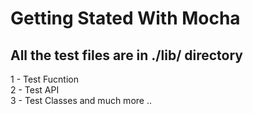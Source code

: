 # Getting Stated With Mocha

<h2>All the test files are in ./lib/ directory</h2>

1 - Test Fucntion <br>
2 - Test API <br>
3 - Test Classes and much more ..
